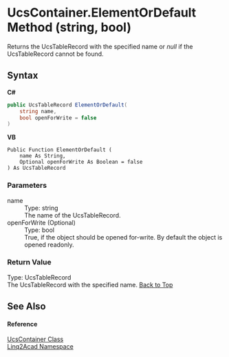 # UcsContainer.ElementOrDefault Method (string, bool)
 

Returns the UcsTableRecord with the specified name or <i>null</i> if the UcsTableRecord cannot be found.

## Syntax

**C#**<br />
``` C#
public UcsTableRecord ElementOrDefault(
	string name,
	bool openForWrite = false
)
```

**VB**<br />
``` VB
Public Function ElementOrDefault ( 
	name As String,
	Optional openForWrite As Boolean = false
) As UcsTableRecord
```


### Parameters
<dl><dt>name</dt><dd>Type: string<br />The name of the UcsTableRecord.</dd><dt>openForWrite (Optional)</dt><dd>Type: bool<br />True, if the object should be opened for-write. By default the object is opened readonly.</dd></dl>

### Return Value
Type: UcsTableRecord<br />The UcsTableRecord with the specified name.
<a href="#UcsContainerElementOrDefault-Method-string-bool">Back to Top</a>

## See Also


#### Reference
<a href="T_Linq2Acad_UcsContainer.md#UcsContainer-Class">UcsContainer Class</a><br /><a href="N_Linq2Acad.md#Linq2Acad-Namespace">Linq2Acad Namespace</a><br />
